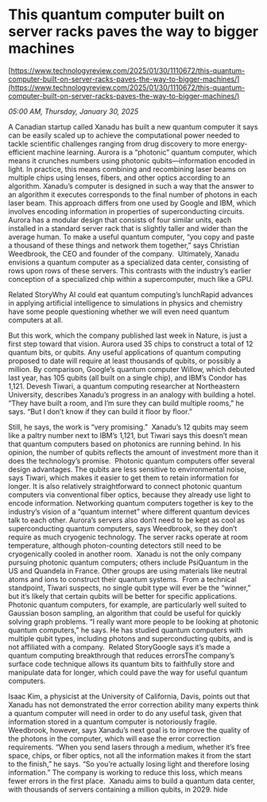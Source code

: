 # This quantum computer built on server racks paves the way to bigger machines

[https://www.technologyreview.com/2025/01/30/1110672/this-quantum-computer-built-on-server-racks-paves-the-way-to-bigger-machines/](https://www.technologyreview.com/2025/01/30/1110672/this-quantum-computer-built-on-server-racks-paves-the-way-to-bigger-machines/)

*05:00 AM, Thursday, January 30, 2025*

A Canadian startup called Xanadu has built a new quantum computer it says can be easily scaled up to achieve the computational power needed to tackle scientific challenges ranging from drug discovery to more energy-efficient machine learning. Aurora is a “photonic” quantum computer, which means it crunches numbers using photonic qubits—information encoded in light. In practice, this means combining and recombining laser beams on multiple chips using lenses, fibers, and other optics according to an algorithm. Xanadu’s computer is designed in such a way that the answer to an algorithm it executes corresponds to the final number of photons in each laser beam. This approach differs from one used by Google and IBM, which involves encoding information in properties of superconducting circuits.   Aurora has a modular design that consists of four similar units, each installed in a standard server rack that is slightly taller and wider than the average human. To make a useful quantum computer, “you copy and paste a thousand of these things and network them together,” says Christian Weedbrook, the CEO and founder of the company.  Ultimately, Xanadu envisions a quantum computer as a specialized data center, consisting of rows upon rows of these servers. This contrasts with the industry’s earlier conception of a specialized chip within a supercomputer, much like a GPU.

Related StoryWhy AI could eat quantum computing’s lunchRapid advances in applying artificial intelligence to simulations in physics and chemistry have some people questioning whether we will even need quantum computers at all.

But this work, which the company published last week in Nature, is just a first step toward that vision. Aurora used 35 chips to construct a total of 12 quantum bits, or qubits. Any useful applications of quantum computing proposed to date will require at least thousands of qubits, or possibly a million. By comparison, Google’s quantum computer Willow, which debuted last year, has 105 qubits (all built on a single chip), and IBM’s Condor has 1,121. Devesh Tiwari, a quantum computing researcher at Northeastern University, describes Xanadu’s progress in an analogy with building a hotel. “They have built a room, and I’m sure they can build multiple rooms,” he says. “But I don’t know if they can build it floor by floor.”

Still, he says, the work is “very promising.”  Xanadu’s 12 qubits may seem like a paltry number next to IBM’s 1,121, but Tiwari says this doesn’t mean that quantum computers based on photonics are running behind. In his opinion, the number of qubits reflects the amount of investment more than it does the technology’s promise.  Photonic quantum computers offer several design advantages. The qubits are less sensitive to environmental noise, says Tiwari, which makes it easier to get them to retain information for longer. It is also relatively straightforward to connect photonic quantum computers via conventional fiber optics, because they already use light to encode information. Networking quantum computers together is key to the industry’s vision of a “quantum internet” where different quantum devices talk to each other. Aurora’s servers also don’t need to be kept as cool as superconducting quantum computers, says Weedbrook, so they don’t require as much cryogenic technology. The server racks operate at room temperature, although photon-counting detectors still need to be cryogenically cooled in another room.  Xanadu is not the only company pursuing photonic quantum computers; others include PsiQuantum in the US and Quandela in France. Other groups are using materials like neutral atoms and ions to construct their quantum systems.   From a technical standpoint, Tiwari suspects, no single qubit type will ever be the “winner,” but it’s likely that certain qubits will be better for specific applications. Photonic quantum computers, for example, are particularly well suited to Gaussian boson sampling, an algorithm that could be useful for quickly solving graph problems. “I really want more people to be looking at photonic quantum computers,” he says. He has studied quantum computers with multiple qubit types, including photons and superconducting qubits, and is not affiliated with a company.  Related StoryGoogle says it’s made a quantum computing breakthrough that reduces errorsThe company’s surface code technique allows its quantum bits to faithfully store and manipulate data for longer, which could pave the way for useful quantum computers.

Isaac Kim, a physicist at the University of California, Davis, points out that Xanadu has not demonstrated the error correction ability many experts think a quantum computer will need in order to do any useful task, given that information stored in a quantum computer is notoriously fragile.  Weedbrook, however, says Xanadu’s next goal is to improve the quality of the photons in the computer, which will ease the error correction requirements. “When you send lasers through a medium, whether it’s free space, chips, or fiber optics, not all the information makes it from the start to the finish,” he says. “So you’re actually losing light and therefore losing information.” The company is working to reduce this loss, which means fewer errors in the first place.  Xanadu aims to build a quantum data center, with thousands of servers containing a million qubits, in 2029. hide

